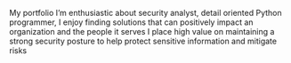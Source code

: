 My portfolio 
I’m enthusiastic about security analyst, 
detail oriented Python programmer, I enjoy 
finding solutions that can positively impact an 
organization and the people it serves 
I place high value on maintaining a strong security
 posture to help protect sensitive information and mitigate risks
